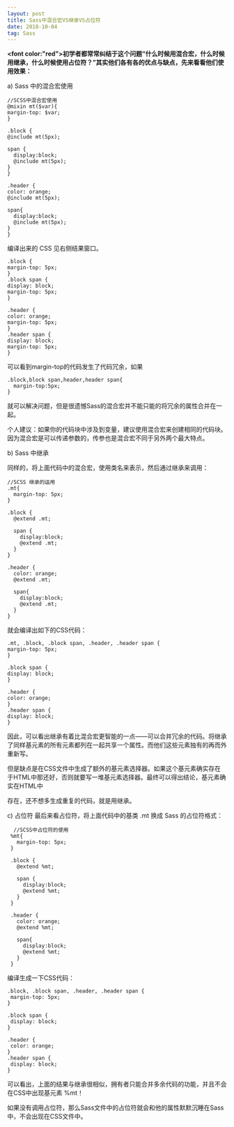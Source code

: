 ```yaml
---
layout: post
title: Sass中混合宏VS继承VS占位符
date: 2018-10-04
tag: Sass
---
```

  **<font color:"red">初学者都常常纠结于这个问题“什么时候用混合宏，什么时候用继承，什么时候使用占位符？”其实他们各有各的优点与缺点，先来看看他们使用效果：</font>** 
  
  a) Sass 中的混合宏使用
  ```
  //SCSS中混合宏使用
@mixin mt($var){
  margin-top: $var;  
}

.block {
  @include mt(5px);

  span {
    display:block;
    @include mt(5px);
  }
}

.header {
  color: orange;
  @include mt(5px);

  span{
    display:block;
    @include mt(5px);
  }
}
  ```  
  
  编译出来的 CSS 见右侧结果窗口。
  ```
  .block {
  margin-top: 5px;
}
.block span {
  display: block;
  margin-top: 5px;
}

.header {
  color: orange;
  margin-top: 5px;
}
.header span {
  display: block;
  margin-top: 5px;
}
  ```  
  可以看到margin-top的代码发生了代码冗余，如果
  ```
  .block,block span,header,header span{
    margin-top:5px;
  }
  ```
  就可以解决问题，但是很遗憾Sass的混合宏并不能只能的将冗余的属性合并在一起。  
  
  个人建议：如果你的代码块中涉及到变量，建议使用混合宏来创建相同的代码块。因为混合宏是可以传递参数的，传参也是混合宏不同于另外两个最大特点。
  
  b) Sass 中继承  
  
  同样的，将上面代码中的混合宏，使用类名来表示，然后通过继承来调用：
  
  ```
  //SCSS 继承的运用
  .mt{
    margin-top: 5px;  
  }
  
  .block {
    @extend .mt;
  
    span {
      display:block;
      @extend .mt;
    }
  }
  
  .header {
    color: orange;
    @extend .mt;
  
    span{
      display:block;
      @extend .mt;
    }
  }
  ```
  就会编译出如下的CSS代码：
  ```
  .mt, .block, .block span, .header, .header span {
  margin-top: 5px;
}

.block span {
  display: block;
}

.header {
  color: orange;
}
.header span {
  display: block;
}
  ```
 因此，可以看出继承有着比混合宏更智能的一点——可以合并冗余的代码。将继承了同样基元素的所有元素都列在一起共享一个属性。而他们这些元素独有的再而外重新写。

 但是缺点是在CSS文件中生成了额外的基元素选择器。如果这个基元素确实存在于HTML中那还好，否则就要写一堆基元素选择器。最终可以得出结论，基元素确实在HTML中
 
 存在，还不想多生成重复的代码，就是用继承。
 
 c) 占位符
 最后来看占位符，将上面代码中的基类 .mt 换成 Sass 的占位符格式：
 ```
   //SCSS中占位符的使用
  %mt{
    margin-top: 5px;  
  }
  
  .block {
    @extend %mt;
  
    span {
      display:block;
      @extend %mt;
    }
  }
  
  .header {
    color: orange;
    @extend %mt;
  
    span{
      display:block;
      @extend %mt;
    }
  }
 ```
 编译生成一下CSS代码：
 ```
 .block, .block span, .header, .header span {
  margin-top: 5px;
}

.block span {
  display: block;
}

.header {
  color: orange;
}
.header span {
  display: block;
}
 ```
 可以看出，上面的结果与继承很相似，拥有者只能合并多余代码的功能，并且不会在CSS中出现基元素 %mt！
 
 如果没有调用占位符，那么Sass文件中的占位符就会和他的属性默默沉睡在Sass中，不会出现在CSS文件中。
 
  

